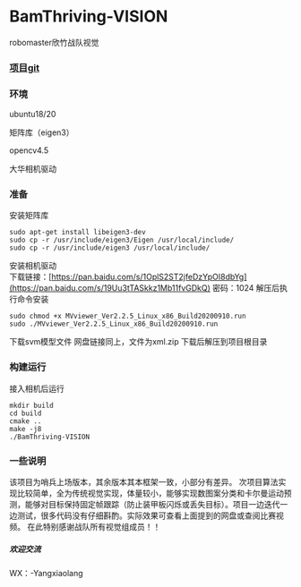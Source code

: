 # BamThriving-VISION
robomaster欣竹战队视觉

### [项目git](https://github.com/Lostye/BamThriving-VISION.git)



### 环境
  ubuntu18/20  
  
  矩阵库（eigen3） 
  
  opencv4.5 
  
  大华相机驱动
 
### 准备
安装矩阵库

    sudo apt-get install libeigen3-dev
    sudo cp -r /usr/include/eigen3/Eigen /usr/local/include/
    sudo cp -r /usr/include/eigen3 /usr/local/include/
    
安装相机驱动    
下载链接：[https://pan.baidu.com/s/1OplS2ST2jfeDzYpOI8dbYg](https://pan.baidu.com/s/19Uu3tTASkkz1Mb11fvGDkQ)
密码：1024 
解压后执行命令安装
    
    sudo chmod +x MVviewer_Ver2.2.5_Linux_x86_Build20200910.run
    sudo ./MVviewer_Ver2.2.5_Linux_x86_Build20200910.run
    

下载svm模型文件
网盘链接同上，文件为xml.zip
下载后解压到项目根目录


### 构建运行
接入相机后运行

    mkdir build
    cd build
    cmake ..
    make -j8
    ./BamThriving-VISION
    
### 一些说明
该项目为哨兵上场版本，其余版本其本框架一致，小部分有差异。
次项目算法实现比较简单，全为传统视觉实现，体量较小，能够实现数图案分类和卡尔曼运动预测，能够对目标保持固定帧跟踪（防止装甲板闪烁或丢失目标）。项目一边迭代一边测试，很多代码没有仔细斟酌。实际效果可查看上面提到的网盘或查阅比赛视频。
在此特别感谢战队所有视觉组成员！！

##### 欢迎交流
WX：-Yangxiaolang
